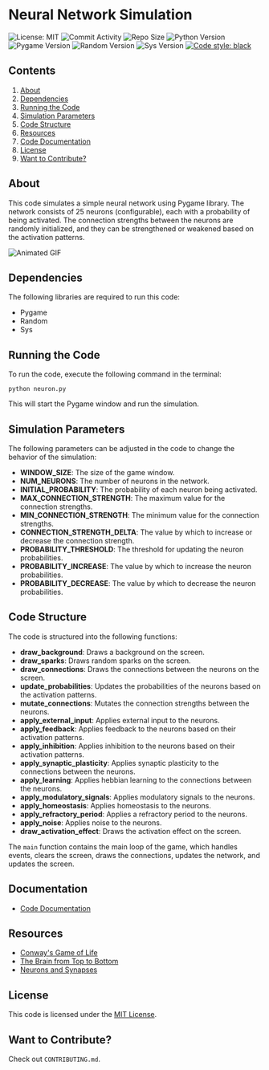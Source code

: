 # Neural Network Simulation

![License: MIT](https://img.shields.io/bower/l/bootstrap?style=flat-square)
![Commit Activity](https://img.shields.io/github/last-commit/jainsid24/neural-network-simulation?style=flat-square)
![Repo Size](https://img.shields.io/github/repo-size/jainsid24/neural-network-simulation?style=flat-square)
![Python Version](https://img.shields.io/badge/Python-3.x-blue?style=flat-square)
![Pygame Version](https://img.shields.io/badge/Pygame-2.0.2-red?style=flat-square)
![Random Version](https://img.shields.io/badge/Random-3.9.6-orange?style=flat-square)
![Sys Version](https://img.shields.io/badge/Sys-3.9.6-blue?style=flat-square)
[![Code style: black](https://img.shields.io/badge/code%20style-black-000000.svg)](https://github.com/psf/black?style=flat-square)

## Contents

1. [About](#about)
2. [Dependencies](#dependencies)
3. [Running the Code](#running-the-code)
4. [Simulation Parameters](#simulation-parameters)
5. [Code Structure](#code-structure)
6. [Resources](#resources)
7. [Code Documentation](#documentation)
8. [License](#license)
9. [Want to Contribute?](#want-to-contribute)

## About

This code simulates a simple neural network using Pygame library. The network consists of 25 neurons (configurable), each with a probability of being activated. The connection strengths between the neurons are randomly initialized, and they can be strengthened or weakened based on the activation patterns.

![Animated GIF](network.gif)

## Dependencies

The following libraries are required to run this code:

* Pygame
* Random
* Sys

## Running the Code

To run the code, execute the following command in the terminal:

```
python neuron.py
```

This will start the Pygame window and run the simulation.

## Simulation Parameters

The following parameters can be adjusted in the code to change the behavior of the simulation:

- **WINDOW_SIZE**: The size of the game window.
- **NUM_NEURONS**: The number of neurons in the network.
- **INITIAL_PROBABILITY**: The probability of each neuron being activated.
- **MAX_CONNECTION_STRENGTH**: The maximum value for the connection strengths.
- **MIN_CONNECTION_STRENGTH**: The minimum value for the connection strengths.
- **CONNECTION_STRENGTH_DELTA**: The value by which to increase or decrease the connection strength.
- **PROBABILITY_THRESHOLD**: The threshold for updating the neuron probabilities.
- **PROBABILITY_INCREASE**: The value by which to increase the neuron probabilities.
- **PROBABILITY_DECREASE**: The value by which to decrease the neuron probabilities.

## Code Structure

The code is structured into the following functions:

- **draw_background**: Draws a background on the screen.
- **draw_sparks**: Draws random sparks on the screen.
- **draw_connections**: Draws the connections between the neurons on the screen.
- **update_probabilities**: Updates the probabilities of the neurons based on the activation patterns.
- **mutate_connections**: Mutates the connection strengths between the neurons.
- **apply_external_input**: Applies external input to the neurons.
- **apply_feedback**: Applies feedback to the neurons based on their activation patterns.
- **apply_inhibition**: Applies inhibition to the neurons based on their activation patterns.
- **apply_synaptic_plasticity**: Applies synaptic plasticity to the connections between the neurons.
- **apply_learning**: Applies hebbian learning to the connections between the neurons.
- **apply_modulatory_signals**: Applies modulatory signals to the neurons.
- **apply_homeostasis**: Applies homeostasis to the neurons.
- **apply_refractory_period**: Applies a refractory period to the neurons.
- **apply_noise**: Applies noise to the neurons.
- **draw_activation_effect**: Draws the activation effect on the screen.

The `main` function contains the main loop of the game, which handles events, clears the screen, draws the connections, updates the network, and updates the screen.

## Documentation

- [Code Documentation](https://jainsid24.github.io/neural-network-simulation/)

## Resources

- [Conway's Game of Life](https://en.wikipedia.org/wiki/Conway%27s_Game_of_Life)
- [The Brain from Top to Bottom](https://thebrain.mcgill.ca/flash/index_d.html)
- [Neurons and Synapses](https://mind.ilstu.edu/curriculum/neurons_intro/neurons_intro.html)

## License

This code is licensed under the [MIT License](https://opensource.org/licenses/MIT).

## Want to Contribute?

Check out `CONTRIBUTING.md`.
